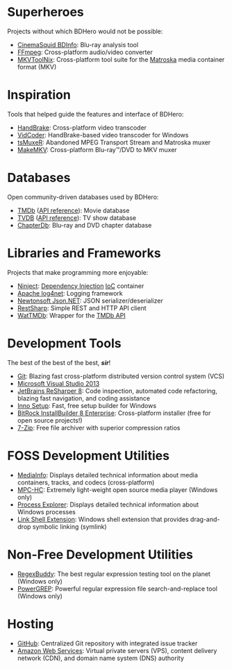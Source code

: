 Superheroes
===========

Projects without which BDHero would not be possible:

*  [CinemaSquid BDInfo](http://www.cinemasquid.com/blu-ray/tools/bdinfo): Blu-ray analysis tool 
*  [FFmpeg](http://ffmpeg.org/): Cross-platform audio/video converter
*  [MKVToolNix](http://www.bunkus.org/videotools/mkvtoolnix/): Cross-platform tool suite for the [Matroska](http://matroska.org/) media container format (MKV)

Inspiration
===========

Tools that helped guide the features and interface of BDHero:

*  [HandBrake](http://handbrake.fr/): Cross-platform video transcoder
*  [VidCoder](http://vidcoder.codeplex.com/): HandBrake-based video transcoder for Windows
*  [tsMuxeR](http://www.videohelp.com/tools/tsMuxeR/): Abandoned MPEG Transport Stream and Matroska muxer
*  [MakeMKV](http://makemkv.com/‎): Cross-platform Blu-ray™/DVD to MKV muxer

Databases
=========

Open community-driven databases used by BDHero:

*  [TMDb](http://tmdb.org/) ([API reference](http://www.themoviedb.org/documentation/api)): Movie database
*  [TVDB](http://thetvdb.com/) ([API reference](http://thetvdb.com/wiki/index.php?title=Programmers_API)): TV show database
*  [ChapterDb](http://chapterdb.org/): Blu-ray and DVD chapter database

Libraries and Frameworks
========================

Projects that make programming more enjoyable:

*  [Ninject](http://www.ninject.org/): [Dependency Injection](http://stackoverflow.com/q/130794/467582) <abbr title="Inversion of Control">[IoC](http://en.wikipedia.org/wiki/Inversion_of_control)</abbr> container
*  [Apache log4net](http://logging.apache.org/log4net/): Logging framework
*  [Newtonsoft Json.NET](http://json.codeplex.com/): JSON serializer/deserializer
*  [RestSharp](http://restsharp.org/): Simple REST and HTTP API client
*  [WatTMDb](http://wattmdb.codeplex.com/): Wrapper for the [TMDb API](http://www.themoviedb.org/documentation/api)

Development Tools
=================

The best of the best of the best, _**sir**_!

*  [Git](http://git-scm.com/): Blazing fast cross-platform distributed version control system (VCS)
*  [Microsoft Visual Studio 2013](http://www.microsoft.com/visualstudio/)
*  [JetBrains ReSharper 8](http://www.jetbrains.com/resharper/): Code inspection, automated code refactoring, blazing fast navigation, and coding assistance
*  [Inno Setup](http://www.jrsoftware.org/isinfo.php): Fast, free setup builder for Windows
*  [BitRock InstallBuilder 8 Enterprise](http://installbuilder.bitrock.com/): Cross-platform installer (free for open source projects!)
*  [7-Zip](http://www.7-zip.org/): Free file archiver with superior compression ratios

FOSS Development Utilities
==========================

*  [MediaInfo](http://mediaarea.net/en/MediaInfo): Displays detailed technical information about media containers, tracks, and codecs (cross-platform)
*  [MPC-HC](http://mpc-hc.org/): Extremely light-weight open source media player (Windows only)
*  [Process Explorer](http://technet.microsoft.com/en-us/sysinternals/bb896653.aspx): Displays detailed technical information about Windows processes
*  [Link Shell Extension](http://schinagl.priv.at/nt/hardlinkshellext/hardlinkshellext.html): Windows shell extension that provides drag-and-drop symbolic linking (symlink)

Non-Free Development Utilities
==============================

*  [RegexBuddy](http://www.regexbuddy.com/): The best regular expression testing tool on the planet (Windows only)
*  [PowerGREP](http://www.powergrep.com/): Powerful regular expression file search-and-replace tool (Windows only)

Hosting
=======

*  [GitHub](https://github.com/): Centralized Git repository with integrated issue tracker
*  [Amazon Web Services](http://aws.amazon.com/): Virtual private servers (VPS), content delivery network (CDN), and domain name system (DNS) authority
